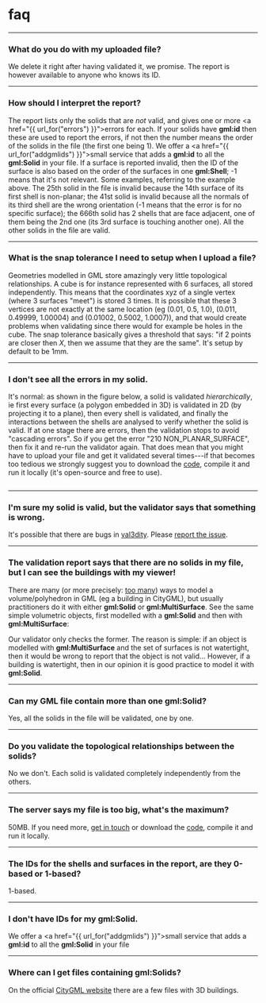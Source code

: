 
<div class="page-header">
    <h1>faq</h1>
</div>

<!--TOC-->

---

### What do you do with my uploaded file?

We delete it right after having validated it, we promise. The report is however available to anyone who knows its ID.

---

### How should I interpret the report?

<script src="https://gist.github.com/hugoledoux/11082609.js"></script>

The report lists only the solids that are *not* valid, and gives one or more <a href="{{  url_for("errors")  }}">errors</a> for each. If your solids have __gml:id__ then these are used to report the errors, if not then the number means the order of the solids in the file (the first one being 1). We offer a <a href="{{  url_for("addgmlids")  }}">small service</a> that adds a __gml:id__ to all the __gml:Solid__ in your file. If a surface is reported invalid, then the ID of the surface is also based on the order of the surfaces in one __gml:Shell__; -1 means that it's not relevant. Some examples, referring to the example above. The 25th solid in the file is invalid because the 14th surface of its first shell is non-planar; the 41st solid is invalid because all the normals of its third shell are the wrong orientation (-1 means that the error is for no specific surface); the 666th solid has 2 shells that are face adjacent, one of them being the 2nd one (its 3rd surface is touching another one). All the other solids in the file are valid.

---

### What is the snap tolerance I need to setup when I upload a file?

Geometries modelled in GML store amazingly very little topological relationships. A cube is for instance represented with 6 surfaces, all stored independently. This means that the coordinates xyz of a single vertex (where 3 surfaces "meet") is stored 3 times. It is possible that these 3 vertices are not exactly at the same location (eg (0.01, 0.5, 1.0), (0.011, 0.49999, 1.00004) and (0.01002, 0.5002, 1.0007)), and that would create problems when validating since there would for example be holes in the cube. The snap tolerance basically gives a threshold that says: "if 2 points are closer then *X*, then we assume that they are the same". It's setup by default to be 1mm. 

---

### I don't see all the errors in my solid.

It's normal: as shown in the figure below, a solid is validated *hierarchically*, ie first every surface (a polygon embedded in 3D) is validated in 2D (by projecting it to a plane), then every shell is validated, and finally the interactions between the shells are analysed to verify whether the solid is valid. If at one stage there are errors, then the validation stops to avoid "cascading errors". So if you get the error "210 NON\_PLANAR\_SURFACE", then fix it and re-run the validator again. That does mean that you might have to upload your file and get it validated several times---if that becomes too tedious we strongly suggest you to download the [code](https://github.com/tudelft-gist/val3dity), compile it and run it locally (it's open-source and free to use).

<p><img src="{{ url_for('static', filename='img/steps.png') }}" alt="" /></p>

---

### I'm sure my solid is valid, but the validator says that something is wrong.

It's possible that there are bugs in [val3dity](https://github.com/tudelft-gist/val3dity). Please [report the issue](https://github.com/tudelft-gist/val3dity/issues).

---

### The validation report says that there are no solids in my file, but I can see the buildings with my viewer!

There are many (or more precisely: [too many](http://erouault.blogspot.nl/2014/04/gml-madness.html)) ways to model a volume/polyhedron in GML (eg a building in CityGML), but usually practitioners do it with either __gml:Solid__ or __gml:MultiSurface__. See the same simple volumetric objects, first modelled with a __gml:Solid__ and then with __gml:MultiSurface__:

<script src="https://gist.github.com/hugoledoux/10551725.js"></script>

<script src="https://gist.github.com/hugoledoux/10551979.js"></script>

Our validator only checks the former. The reason is simple: if an object is modelled with __gml:MultiSurface__ and the set of surfaces is not watertight, then it would be wrong to report that the object is not valid... However, if a building is watertight, then in our opinion it is good practice to model it with __gml:Solid__.

---

### Can my GML file contain more than one gml:Solid?

Yes, all the solids in the file will be validated, one by one.

---

### Do you validate the topological relationships between the solids?

No we don't. Each solid is validated completely independently from the others.

---

### The server says my file is too big, what's the maximum?

50MB. If you need more, [get in touch](/val3dity/contact) or download the [code](https://github.com/tudelft-gist/val3dity), compile it and run it locally.

---

### The IDs for the shells and surfaces in the report, are they 0-based or 1-based?

1-based.

---

### I don't have IDs for my __gml:Solid__.

We offer a <a href="{{  url_for("addgmlids")  }}">small service</a> that adds a __gml:id__ to all the __gml:Solid__ in your file

---

### Where can I get files containing __gml:Solids__?

On the official [CityGML website](http://www.citygml.org/index.php?id=1539) there are a few files with 3D buildings.


